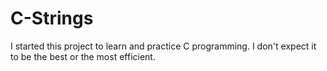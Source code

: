 # C-Strings
I started this project to learn and practice C programming. I don't expect it to be the best or the most efficient.
